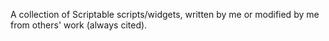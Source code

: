 A collection of Scriptable scripts/widgets, written by me or modified by me from others' work (always cited).
